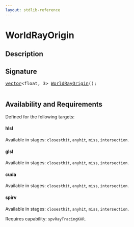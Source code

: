 ```yaml
---
layout: stdlib-reference
---
```


# WorldRayOrigin

## Description





## Signature 

<pre>
<a href="/stdlib-reference/types/vector/index">vector</a>&lt;float, 3&gt; <a href="/stdlib-reference/global-decls/WorldRayOrigin">WorldRayOrigin</a>();

</pre>

## Availability and Requirements

Defined for the following targets:

#### hlsl
Available in stages: `closesthit`, `anyhit`, `miss`, `intersection`.

#### glsl
Available in stages: `closesthit`, `anyhit`, `miss`, `intersection`.

#### cuda
Available in stages: `closesthit`, `anyhit`, `miss`, `intersection`.

#### spirv
Available in stages: `closesthit`, `anyhit`, `miss`, `intersection`.

Requires capability: `spvRayTracingKHR`.


